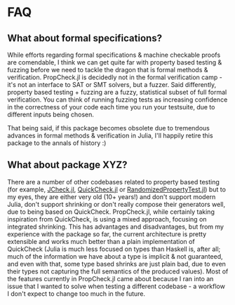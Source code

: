 # FAQ

## What about formal specifications?

While efforts regarding formal specifications & machine checkable proofs are comendable, I think we can get quite far with property based testing & fuzzing
before we need to tackle the dragon that is formal methods & verification. PropCheck.jl is decidedly not in the formal verification camp - it's not an interface
to SAT or SMT solvers, but a fuzzer. Said differently, property based testing + fuzzing are a fuzzy, statistical subset of full formal verification. You can think of
running fuzzing tests as increasing confidence in the correctness of your code each time you run your testsuite, due to different inputs being chosen.

That being said, if this package becomes obsolete due to tremendous advances in formal methods & verification in Julia, I'll happily retire this package to the annals of history :)

## What about package XYZ?

There are a number of other codebases related to property based testing (for example, [JCheck.jl](https://github.com/ps-pat/JCheck.jl), [QuickCheck.jl](https://github.com/pao/QuickCheck.jl)
or [RandomizedPropertyTest.jl](https://git.sr.ht/~quf/RandomizedPropertyTest.jl)) but to my eyes, they are either very old (10+ years!) and don't support modern Julia, don't support
shrinking or don't really compose their generators well, due to being based on QuickCheck. PropCheck.jl, while certainly taking inspiration from QuickCheck, is using a mixed approach,
focusing on integrated shrinking. This has advantages and disadvantages, but from my experience with the package so far, the current architecture is pretty extensible and works much
better than a plain implementation of QuickCheck (Julia is much less focused on types than Haskell is, after all; much of the information we have about a type is implicit & not guaranteed,
and even with that, some type based shrinks are just plain bad, due to even their types not capturing the full semantics of the produced values). Most of the features currently in
PropCheck.jl came about because I ran into an issue that I wanted to solve when testing a different codebase - a workflow I don't expect to change too much in the future.
